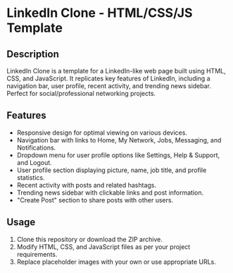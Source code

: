 # LinkedIn Clone - HTML/CSS/JS Template

## Description
LinkedIn Clone is a template for a LinkedIn-like web page built using HTML, CSS, and JavaScript. It replicates key features of LinkedIn, including a navigation bar, user profile, recent activity, and trending news sidebar. Perfect for social/professional networking projects.

## Features
- Responsive design for optimal viewing on various devices.
- Navigation bar with links to Home, My Network, Jobs, Messaging, and Notifications.
- Dropdown menu for user profile options like Settings, Help & Support, and Logout.
- User profile section displaying picture, name, job title, and profile statistics.
- Recent activity with posts and related hashtags.
- Trending news sidebar with clickable links and post information.
- "Create Post" section to share posts with other users.

## Usage
1. Clone this repository or download the ZIP archive.
2. Modify HTML, CSS, and JavaScript files as per your project requirements.
3. Replace placeholder images with your own or use appropriate URLs.


